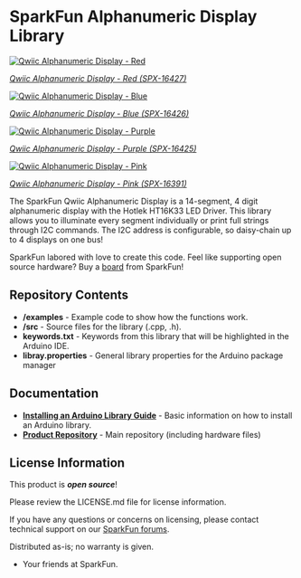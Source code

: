 SparkFun Alphanumeric Display Library
========================================

[![Qwiic Alphanumeric Display - Red](https://cdn.sparkfun.com/assets/parts/1/5/1/8/3/16427-Demo-01.jpg)](https://cdn.sparkfun.com/assets/parts/1/5/1/8/3/16427-Demo-01.jpg)

[*Qwiic Alphanumeric Display - Red (SPX-16427)*](https://www.sparkfun.com/products/16427)

[![Qwiic Alphanumeric Display - Blue](https://cdn.sparkfun.com/assets/parts/1/5/1/8/2/16426-Demo-01.jpg)](https://cdn.sparkfun.com/assets/parts/1/5/1/8/2/16426-Demo-01.jpg)

[*Qwiic Alphanumeric Display - Blue (SPX-16426)*](https://www.sparkfun.com/products/16426)

[![Qwiic Alphanumeric Display - Purple](https://cdn.sparkfun.com/assets/parts/1/5/1/8/1/16425-Demo-01.jpg)](https://cdn.sparkfun.com/assets/parts/1/5/1/8/1/16425-Demo-01.jpg)

[*Qwiic Alphanumeric Display - Purple (SPX-16425)*](https://www.sparkfun.com/products/16425)

[![Qwiic Alphanumeric Display - Pink](https://cdn.sparkfun.com/assets/parts/1/5/1/1/2/16391-Demo-01.jpg)](https://cdn.sparkfun.com/assets/parts/1/5/1/1/2/16391-Demo-01.jpg)

[*Qwiic Alphanumeric Display - Pink (SPX-16391)*](https://www.sparkfun.com/products/16391)

The SparkFun Qwiic Alphanumeric Display is a 14-segment, 4 digit alphanumeric display with the Hotlek HT16K33 LED Driver. This library allows you to illuminate every segment individually or print full strings through I2C commands. The I2C address is configurable, so daisy-chain up to 4 displays on one bus! 

SparkFun labored with love to create this code. Feel like supporting open source hardware? 
Buy a [board]() from SparkFun!

Repository Contents
-------------------

* **/examples** - Example code to show how the functions work.
* **/src** - Source files for the library (.cpp, .h).
* **keywords.txt** - Keywords from this library that will be highlighted in the Arduino IDE.
* **libray.properties** - General library properties for the Arduino package manager

Documentation
--------------

* **[Installing an Arduino Library Guide](https://learn.sparkfun.com/tutorials/installing-an-arduino-library)** - Basic information on how to install an Arduino library.
* **[Product Repository](https://github.com/sparkfunX/Qwiic_TMP117)** - Main repository (including hardware files)

License Information
-------------------

This product is _**open source**_! 

Please review the LICENSE.md file for license information. 

If you have any questions or concerns on licensing, please contact technical support on our [SparkFun forums](https://forum.sparkfun.com/viewforum.php?f=152).

Distributed as-is; no warranty is given.

- Your friends at SparkFun.

_<COLLABORATION CREDIT>_
